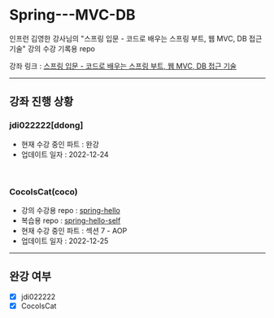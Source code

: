 # Spring---MVC-DB
인프런 김영한 강사님의 "스프링 입문 - 코드로 배우는 스프링 부트, 웹 MVC, DB 접근 기술" 강의 수강 기록용 repo

강좌 링크 : [스프링 입문 - 코드로 배우는 스프링 부트, 웹 MVC, DB 접근 기술](https://www.inflearn.com/course/%EC%8A%A4%ED%94%84%EB%A7%81-%EC%9E%85%EB%AC%B8-%EC%8A%A4%ED%94%84%EB%A7%81%EB%B6%80%ED%8A%B8/dashboard)

---
## 강좌 진행 상황
### jdi022222[ddong]
- 현재 수강 중인 파트 : 완강
- 업데이트 일자 : 2022-12-24
<br>

### CocoIsCat(coco)
- 강의 수강용 repo : [spring-hello](https://github.com/CocoIsCat/Spring-Study/tree/main/%EA%B0%95%EC%9D%98%20%EC%A7%84%ED%96%89/Spring-Hello)
- 복습용 repo : [spring-hello-self](https://github.com/CocoIsCat/Spring-Study/tree/main/%EB%B3%B5%EC%8A%B5/spring-hello-self)
- 현재 수강 중인 파트 : 섹션 7 - AOP
- 업데이트 일자 : 2022-12-25

---
## 완강 여부

- [x] jdi022222
- [x] CocoIsCat
